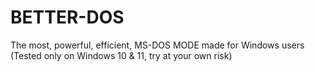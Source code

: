 # BETTER-DOS
The most, powerful, efficient, MS-DOS MODE made for Windows users (Tested only on Windows 10 & 11, try at your own risk)
